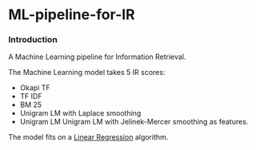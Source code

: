 # ML-pipeline-for-IR

### Introduction

A Machine Learning pipeline for Information Retrieval.

The Machine Learning model takes 5 IR scores: 
* Okapi TF
* TF IDF
* BM 25
* Unigram LM with Laplace smoothing
* Unigram LM Unigram LM with Jelinek-Mercer smoothing 
as features.

The model fits on a [Linear Regression](https://en.wikipedia.org/wiki/Linear_regression) algorithm.

